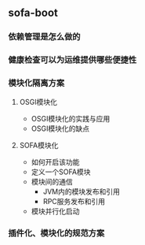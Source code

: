 ## sofa-boot

### 依赖管理是怎么做的

### 健康检查可以为运维提供哪些便捷性


### 模块化隔离方案
1. OSGI模块化
    * OSGI模块化的实践与应用
    * OSGI模块化的缺点

2. SOFA模块化
    * 如何开启该功能
    * 定义一个SOFA模块
    * 模块间的通信
        * JVM内的模块发布和引用
        * RPC服务发布和引用
    * 模块并行化启动


### 插件化、模块化的规范方案



